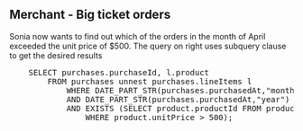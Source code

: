 ## Merchant - Big ticket orders

Sonia now wants to find out which of the orders in the month of April exceeded the unit price of $500. The query on right uses subquery clause to get the desired results

<pre id="example">
    SELECT purchases.purchaseId, l.product 
        FROM purchases unnest purchases.lineItems l 
            WHERE DATE_PART_STR(purchases.purchasedAt,"month") = 4
            AND DATE_PART_STR(purchases.purchasedAt,"year") = 2014 
            AND EXISTS (SELECT product.productId FROM product USE KEYS l.product 
                WHERE product.unitPrice > 500);
</pre>

